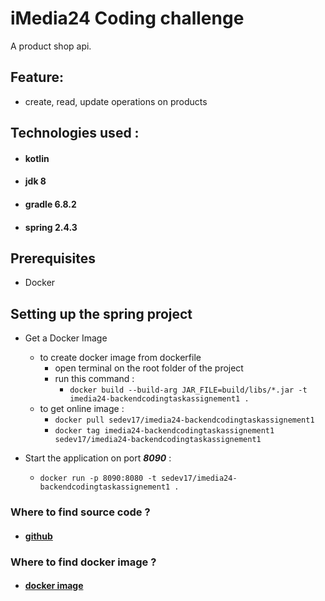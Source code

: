 # iMedia24 Coding challenge
A product shop api.


## Feature:
- create, read, update operations on products

## Technologies used :
* #### kotlin
* #### jdk 8
* #### gradle 6.8.2
* #### spring 2.4.3

## Prerequisites
* Docker

## Setting up the spring project
* Get a Docker Image
  * to create docker image from dockerfile
    * open terminal on the root folder of the project
    * run this command :
      * `docker build --build-arg JAR_FILE=build/libs/*.jar -t imedia24-backendcodingtaskassignement1 .`
  * to get online image :
    * `docker pull sedev17/imedia24-backendcodingtaskassignement1`
    * `docker tag imedia24-backendcodingtaskassignement1 sedev17/imedia24-backendcodingtaskassignement1`

* Start the application on port **_8090_** :
  * `docker run -p 8090:8080 -t sedev17/imedia24-backendcodingtaskassignement1 .`



### Where to find source code ?
* #### [github](https://github.com/w0l1d/imedia24-backendcodingtaskassignement1)
### Where to find docker image ?
* #### [docker image](https://hub.docker.com/r/sedev17/imedia24-backendcodingtaskassignement1)


